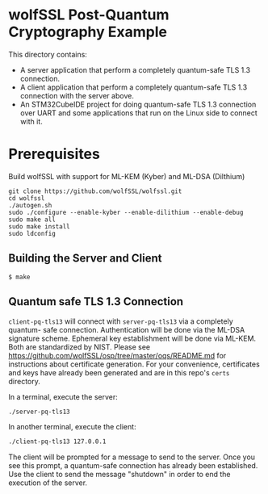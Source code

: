 # wolfSSL Post-Quantum Cryptography Example

This directory contains:

- A server application that perform a completely quantum-safe TLS 1.3
  connection.
- A client application that perform a completely quantum-safe TLS 1.3
  connection with the server above.
- An STM32CubeIDE project for doing quantum-safe TLS 1.3 connection over UART
  and some applications that run on the Linux side to connect with it.

# Prerequisites

Build wolfSSL with support for ML-KEM (Kyber) and ML-DSA (Dilthium)

```
git clone https://github.com/wolfSSL/wolfssl.git
cd wolfssl
./autogen.sh
sudo ./configure --enable-kyber --enable-dilithium --enable-debug 
sudo make all
sudo make install
sudo ldconfig
```
 
## Building the Server and Client

```
$ make
```

## Quantum safe TLS 1.3 Connection

`client-pq-tls13` will connect with `server-pq-tls13` via a completely quantum-
safe connection. Authentication will be done via the ML-DSA signature scheme.
Ephemeral key establishment will be done via ML-KEM. Both are standardized by
NIST. Please see
https://github.com/wolfSSL/osp/tree/master/oqs/README.md for instructions about
certificate generation. For your convenience, certificates and keys have already
been generated and are in this repo's `certs` directory.

In a terminal, execute the server:

```sh
./server-pq-tls13
```

In another terminal, execute the client:

```sh
./client-pq-tls13 127.0.0.1
```

The client will be prompted for a message to send to the server. Once you see
this prompt, a quantum-safe connection has already been established. Use the
client to send the message "shutdown" in order to end the execution of the
server.
